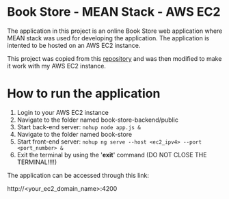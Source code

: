 # Book Store - MEAN Stack - AWS EC2
The application in this project is an online Book Store web application where MEAN stack was used for developing the application. The application is intented to be hosted on an AWS EC2 instance.

This project was copied from this [repository](https://github.com/datphan126/CS242_MEAN_fullstack) and was then modified to make it work with my AWS EC2 instance.

# How to run the application
1) Login to your AWS EC2 instance
2) Navigate to the folder named book-store-backend/public
3) Start back-end server: `nohup node app.js &`
4) Navigate to the folder named book-store
5) Start front-end server:
`nohup ng serve --host <ec2_ipv4> --port <port_number> &`
6) Exit the terminal by using the '**exit**' command (DO NOT CLOSE THE TERMINAL!!!!)

The application can be accessed through this link:

http://<your_ec2_domain_name>:4200
